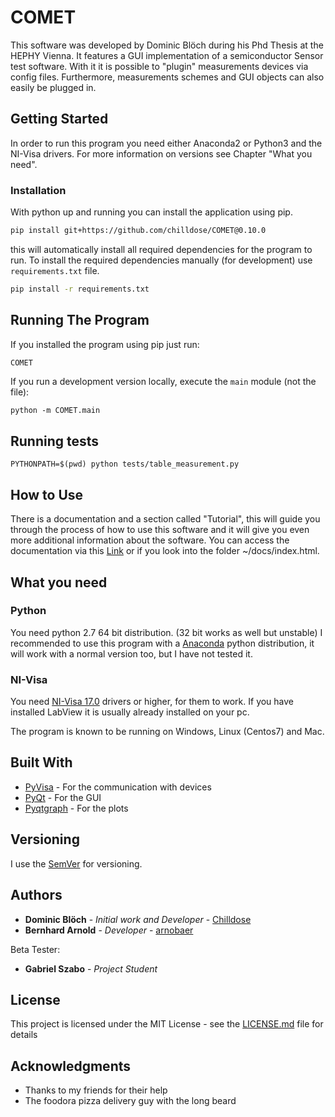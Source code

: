 # COMET

This software was developed by Dominic Blöch during his Phd Thesis at the HEPHY Vienna. It features a GUI implementation of a semiconductor Sensor test software.
With it it is possible to "plugin" measurements devices via config files. Furthermore, measurements schemes and GUI objects can also easily be plugged in.

## Getting Started

In order to run this program you need either Anaconda2 or Python3 and the NI-Visa drivers. For more information on versions see Chapter "What you need".

### Installation

With python up and running you can install the application using pip.

```bash
pip install git+https://github.com/chilldose/COMET@0.10.0
```

this will automatically install all required dependencies for the program to run.
To install the required dependencies manually (for development) use `requirements.txt` file.

```bash
pip install -r requirements.txt
```

## Running The Program

If you installed the program using pip just run:

```bash
COMET
```

If you run a development version locally, execute the `main` module (not the file):

```
python -m COMET.main
```

## Running tests

```
PYTHONPATH=$(pwd) python tests/table_measurement.py
```

## How to Use

There is a documentation and a section called "Tutorial", this will guide you through the process of how to use this software and it will give you even more additional information about the software. You can access the documentation via this [Link](https://chilldose.github.io/COMET/) or if you look into the folder ~/docs/index.html.



## What you need

### Python

You need python 2.7 64 bit distribution. (32 bit works as well but unstable)
I recommended to use this program with a [Anaconda](https://www.anaconda.com/download/) python distribution, it will work with a normal version too, but I have not tested it.

### NI-Visa
You need [NI-Visa 17.0](http://www.ni.com/download/ni-visa-17.0/6646/en/) drivers or higher, for them to work. If you have installed LabView it is usually already installed on your pc.

The program is known to be running on Windows, Linux (Centos7) and Mac.


## Built With

* [PyVisa](https://github.com/pyvisa/pyvisa) - For the communication with devices
* [PyQt](https://github.com/pyqt) - For the GUI
* [Pyqtgraph](https://github.com/pyqtgraph/) - For the plots



## Versioning

I use the [SemVer](http://semver.org/) for versioning.


## Authors

* **Dominic Blöch** - *Initial work and Developer* - [Chilldose](https://github.com/Chilldose)
* **Bernhard Arnold** - *Developer* - [arnobaer](https://github.com/arnobaer)

Beta Tester:

* **Gabriel Szabo** - *Project Student*

## License

This project is licensed under the MIT License - see the [LICENSE.md](LICENSE.md) file for details

## Acknowledgments

* Thanks to my friends for their help
* The foodora pizza delivery guy with the long beard
